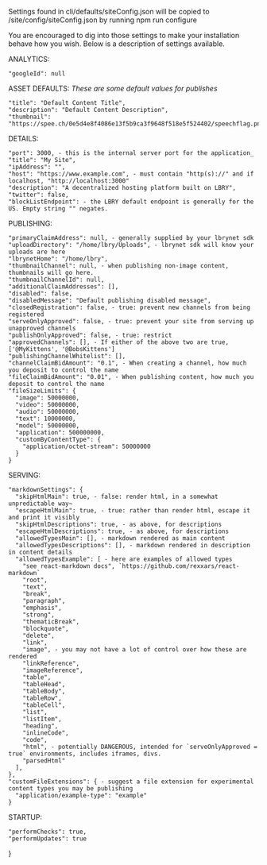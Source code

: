 Settings found in cli/defaults/siteConfig.json will be copied to /site/config/siteConfig.json by running npm run configure

You are encouraged to dig into those settings to make your installation behave how you wish. Below is a description of settings available.

ANALYTICS:

    "googleId": null

ASSET DEFAULTS: _These are some default values for publishes_

    "title": "Default Content Title",
    "description": "Default Content Description",
    "thumbnail": "https://spee.ch/0e5d4e8f4086e13f5b9ca3f9648f518e5f524402/speechflag.png"

DETAILS:

    "port": 3000, - this is the internal server port for the application_
    "title": "My Site",
    "ipAddress": "",
    "host": "https://www.example.com", - must contain "http(s)://" and if localhost, "http://localhost:3000"
    "description": "A decentralized hosting platform built on LBRY",
    "twitter": false,
    "blockListEndpoint": - the LBRY default endpoint is generally for the US. Empty string "" negates.

PUBLISHING:

    "primaryClaimAddress": null, - generally supplied by your lbrynet sdk
    "uploadDirectory": "/home/lbry/Uploads", - lbrynet sdk will know your uploads are here
    "lbrynetHome": "/home/lbry",
    "thumbnailChannel": null, - when publishing non-image content, thumbnails will go here.
    "thumbnailChannelId": null,
    "additionalClaimAddresses": [],
    "disabled": false,
    "disabledMessage": "Default publishing disabled message",
    "closedRegistration": false, - true: prevent new channels from being registered
    "serveOnlyApproved": false, - true: prevent your site from serving up unapproved channels
    "publishOnlyApproved": false, - true: restrict
    "approvedChannels": [], - If either of the above two are true, ['@MyKittens', '@BobsKittens']
    "publishingChannelWhitelist": [],
    "channelClaimBidAmount": "0.1", - When creating a channel, how much you deposit to control the name
    "fileClaimBidAmount": "0.01", - When publishing content, how much you deposit to control the name
    "fileSizeLimits": {
      "image": 50000000,
      "video": 50000000,
      "audio": 50000000,
      "text": 10000000,
      "model": 50000000,
      "application": 500000000,
      "customByContentType": {
        "application/octet-stream": 50000000
      }
    }
    
SERVING:

    "markdownSettings": {
      "skipHtmlMain": true, - false: render html, in a somewhat unpredictable way~
      "escapeHtmlMain": true, - true: rather than render html, escape it and print it visibly
      "skipHtmlDescriptions": true, - as above, for descriptions
      "escapeHtmlDescriptions": true, - as above, for descriptions
      "allowedTypesMain": [], - markdown rendered as main content
      "allowedTypesDescriptions": [], - markdown rendered in description in content details
      "allowedTypesExample": [ - here are examples of allowed types
        "see react-markdown docs", `https://github.com/rexxars/react-markdown`
        "root",
        "text",
        "break",
        "paragraph",
        "emphasis",
        "strong",
        "thematicBreak",
        "blockquote",
        "delete",
        "link",
        "image", - you may not have a lot of control over how these are rendered
        "linkReference",
        "imageReference",
        "table",
        "tableHead",
        "tableBody",
        "tableRow",
        "tableCell",
        "list",
        "listItem",
        "heading",
        "inlineCode",
        "code",
        "html", - potentially DANGEROUS, intended for `serveOnlyApproved = true` environments, includes iframes, divs.
        "parsedHtml"
      ],
    },
    "customFileExtensions": { - suggest a file extension for experimental content types you may be publishing
      "application/example-type": "example"
    }

STARTUP:

    "performChecks": true,
    "performUpdates": true

}

